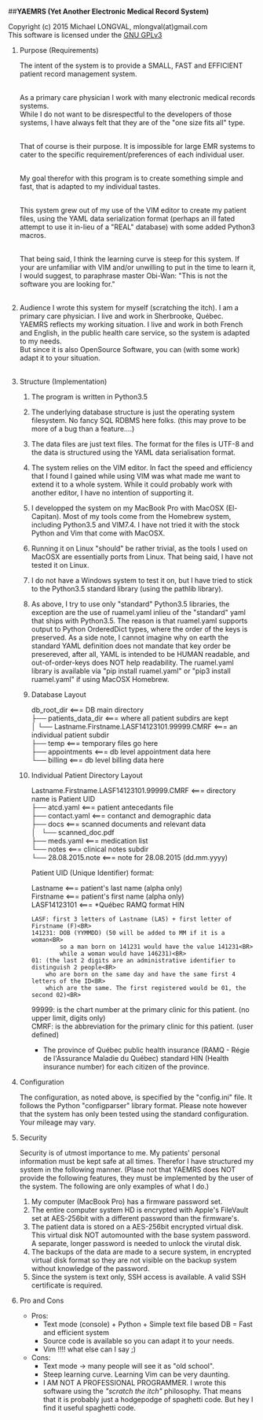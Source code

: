 ##**YAEMRS (Yet Another Electronic Medical Record System)**

Copyright (c) 2015 Michael LONGVAL, mlongval(at)gmail.com<br>
This software is licensed under the [GNU GPLv3](http://www.gnu.org/licenses/gpl.html) <br>

1. Purpose (Requirements)<br>

    The intent of the system is to provide a SMALL, FAST and EFFICIENT patient record management
    system.<br><br>

    As a primary care physician I work with many electronic medical records systems.<br>
    While I do not want to be disrespectful to the developers of those systems, I have always felt
    that they are of the "one size fits all" type.<br><br>

    That of course is their purpose. It is impossible for large EMR systems to cater to the specific
    requirement/preferences of each individual user.<br><br>

    My goal therefor with this program is to create something simple and fast, that is adapted to my
    individual tastes.<br><br>

    This system grew out of my use of the VIM editor to create my patient files,
    using the YAML data serialization format (perhaps an ill fated attempt to use it in-lieu of
    a "REAL" database) with some added Python3 macros.<br><br>

    That being said, I think the learning curve is steep for this system.  If your are unfamiliar
    with VIM and/or unwilling to put in the time to learn it, I would suggest, to paraphrase master
    Obi-Wan: "This is not the software you are looking for."<br><br>

2. Audience
    I wrote this system for myself (scratching the itch). I am a primary care physician.
    I live and work in Sherbrooke, Québec.<br>
    YAEMRS reflects my working situation.
    I live and work in both French and English, in the public health care service,
    so the system is adapted to my needs. <br>
    But since it is also OpenSource Software, you can (with some work) adapt it to your
    situation.<br><br>

3. Structure (Implementation)

    1. The program is written in Python3.5

    2. The underlying database structure is just the operating system filesystem. No fancy SQL RDBMS
       here folks. (this may prove to be more of a bug than a feature....)

    3. The data files are just text files. The format for the files is UTF-8 and the data is
       structured using the YAML data serialisation format.

    4. The system relies on the VIM editor. In fact the speed and efficiency that I found I gained
       while using VIM was what made me want to extend it to a whole system.  While it could
       probably work with another editor, I have no intention of supporting it.

    5. I developped the system on my MacBook Pro with MacOSX (El-Capitan). Most of my tools come
       from the Homebrew system, including Python3.5 and VIM7.4. I have not tried it with the stock
       Python and Vim that come with MacOSX.

    6. Running it on Linux "should" be rather trivial, as the tools I used on MacOSX are essentially
       ports from Linux. That being said, I have not tested it on Linux.

    7. I do not have a Windows system to test it on, but I have tried to stick to the Python3.5
       standard library (using the pathlib library).

    8. As above, I try to use only "standard" Python3.5 libraries, the exception are the use of
       ruamel.yaml inlieu of the "standard" yaml that ships with Python3.5. The reason is that
       ruamel.yaml supports output to Python OrderedDict types, where the order of the keys is
       preserved. As a side note, I cannot imagine why on earth the standard YAML definition does
       not mandate that key order be presereved, after all, YAML is intended to be HUMAN readable,
       and out-of-order-keys does NOT help readability.
       The ruamel.yaml library is available via "pip install ruamel.yaml" or
       "pip3 install ruamel.yaml" if using MacOSX Homebrew.

    9. Database Layout

        db_root_dir                                          <=== DB main directory<BR>
        ├── patients_data_dir                                <=== where all patient subdirs are kept<BR>
        │   └── Lastname.Firstname.LASF14123101.99999.CMRF   <=== an individual patient subdir<BR>
        ├── temp                                             <=== temporary files go here<BR>
        ├── appointments                                     <=== db level appointment data here<BR>
        └── billing                                          <=== db level billing data here<BR>

    10. Individual Patient Directory Layout

        Lastname.Firstname.LASF14123101.99999.CMRF          <=== directory name is Patient UID<BR>
        ├── atcd.yaml                                       <=== patient antecedants file<BR>
        ├── contact.yaml                                    <=== contanct and demographic data<BR>
        ├── docs                                            <=== scanned documents and relevant data<BR>
        │   └── scanned_doc.pdf<BR>
        ├── meds.yaml                                       <=== medication list<BR>
        └── notes                                           <=== clinical notes subdir<BR>
            └── 28.08.2015.note                             <=== note for 28.08.2015 (dd.mm.yyyy)<BR>

        Patient UID (Unique Identifier) format:

        Lastname                                            <=== patient's last name (alpha only)<BR>
        Firstname                                           <=== patient's first name (alpha only)<BR>
        LASF14123101                                        <=== *Québec RAMQ format HIN<BR>

            LASF: first 3 letters of Lastname (LAS) + first letter of Firstname (F)<BR>
            141231: DOB (YYMMDD) (50 will be added to MM if it is a woman<BR>
                    so a man born on 141231 would have the value 141231<BR>
                    while a woman would have 146231)<BR>
            01: (the last 2 digits are an administrative identifier to distinguish 2 people<BR>
                who are born on the same day and have the same first 4 letters of the ID<BR>
                which are the same. The first registered would be 01, the second 02)<BR>

        99999: is the chart number at the primary clinic for this patient. (no upper limit, digits
               only)<BR>
        CMRF: is the abbreviation for the primary clinic for this patient. (user defined)<BR>

        * The province of Québec public health insurance (RAMQ - Régie de l'Assurance Maladie du
        Québec) standard HIN (Health insurance number) for each citizen of the province.<BR>

4. Configuration

    The configuration, as noted above, is specified by the "config.ini" file. It follows the Python
    "configparser" library format. Please note however that the system has only been tested using
    the standard configuration. Your mileage may vary.

5. Security

    Security is of utmost importance to me. My patients' personal information must be kept safe
    at all times. Therefor I have structured my system in the following manner.
    (Plase not that YAEMRS does NOT provide the following features, they must be implemented by the
    user of the system. The following are only examples of what I do.)

    1. My computer (MacBook Pro) has a firmware password set.
    2. The entire computer system HD is encrypted with Apple's FileVault set at AES-256bit with a
    different password than the firmware's.
    3. The patient data is stored on a AES-256bit encrypted virtual disk. This virtual disk
    NOT automounted with the base system password. A separate, longer password is needed to
    unlock the virutal disk.
    4. The backups of the data are made to a secure system, in encrypted virtual disk format so
    they are not visible on the backup system without knowledge of the password.
    5. Since the system is text only, SSH access is available. A valid SSH certificate
    is required.

6. Pro and Cons

    - Pros:
        - Text mode (console) + Python + Simple text file based DB = Fast and efficient system
        - Source code is available so you can adapt it to your needs.
        - Vim !!!! what else can I say ;)
    - Cons:
        - Text mode → many people will see it as "old school".
        - Steep learning curve. Learning Vim can be very daunting.
        - I AM NOT A PROFESSIONAL PROGRAMMER. I wrote this software using the *"scratch the itch"*
          philosophy. That means that it is probably just a hodgepodge of spaghetti code.
          But hey I find it useful spaghetti code.


